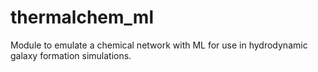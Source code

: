 # thermalchem_ml
Module to emulate a chemical network with ML for use in hydrodynamic galaxy formation simulations.
